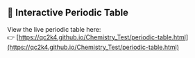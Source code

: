 ## 🔬 Interactive Periodic Table

View the live periodic table here:  
👉 [https://qc2k4.github.io/Chemistry_Test/periodic-table.html](https://qc2k4.github.io/Chemistry_Test/periodic-table.html)
